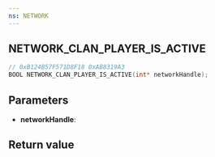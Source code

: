 ```yaml
---
ns: NETWORK
---
```

## NETWORK_CLAN_PLAYER_IS_ACTIVE

```c
// 0xB124B57F571D8F18 0xAB8319A3
BOOL NETWORK_CLAN_PLAYER_IS_ACTIVE(int* networkHandle);
```


## Parameters
* **networkHandle**: 

## Return value
